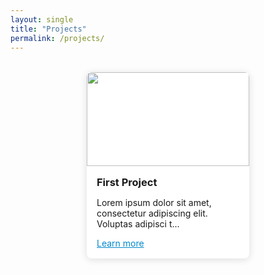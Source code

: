 ```yaml
---
layout: single
title: "Projects"
permalink: /projects/
---
```


<div style="display: flex; flex-wrap: wrap; justify-content: center; gap: 2rem; margin: 2rem 0;">
  <div style="width: 260px; box-shadow: 0 2px 12px #ddd; border-radius: 8px; overflow: hidden; background: #fff;">
    <img src="/assets/images/projet1.jpg" style="width:100%; height:150px; object-fit:cover;">
    <div style="padding: 1rem;">
      <h3 style="margin: 0 0 0.5rem;">First Project</h3>
      <p>Lorem ipsum dolor sit amet, consectetur adipiscing elit. Voluptas adipisci t...</p>
      <a href="/projects/first-project" style="color: #0088cc;">Learn more</a>
    </div>
  </div>
  <!-- Copier ce bloc pour chaque projet -->
</div>

